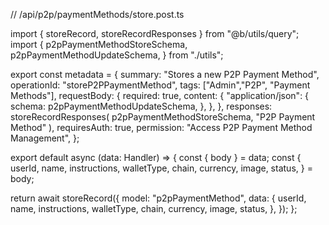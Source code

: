 // /api/p2p/paymentMethods/store.post.ts

import { storeRecord, storeRecordResponses } from "@b/utils/query";
import {
  p2pPaymentMethodStoreSchema,
  p2pPaymentMethodUpdateSchema,
} from "./utils";

export const metadata = {
  summary: "Stores a new P2P Payment Method",
  operationId: "storeP2PPaymentMethod",
  tags: ["Admin","P2P", "Payment Methods"],
  requestBody: {
    required: true,
    content: {
      "application/json": {
        schema: p2pPaymentMethodUpdateSchema,
      },
    },
  },
  responses: storeRecordResponses(
    p2pPaymentMethodStoreSchema,
    "P2P Payment Method"
  ),
  requiresAuth: true,
  permission: "Access P2P Payment Method Management",
};

export default async (data: Handler) => {
  const { body } = data;
  const {
    userId,
    name,
    instructions,
    walletType,
    chain,
    currency,
    image,
    status,
  } = body;

  return await storeRecord({
    model: "p2pPaymentMethod",
    data: {
      userId,
      name,
      instructions,
      walletType,
      chain,
      currency,
      image,
      status,
    },
  });
};
